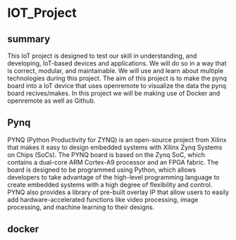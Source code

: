 # IOT_Project

## summary

This IoT project is designed to test our skill in understanding, and developing, IoT-based devices and applications. We will do so in a way that is correct, modular, and maintainable. We will use and learn about multiple technologies during this project. The aim of this project is to make the pynq board into a IoT device that uses openremote to visualize the data the pynq board recives/makes. In this project we will be making use of Docker and openremote as well as Github.

## Pynq

PYNQ (Python Productivity for ZYNQ) is an open-source project from Xilinx that makes it easy to design embedded systems with Xilinx Zynq Systems on Chips (SoCs). The PYNQ board is based on the Zynq SoC, which contains a dual-core ARM Cortex-A9 processor and an FPGA fabric. The board is designed to be programmed using Python, which allows developers to take advantage of the high-level programming language to create embedded systems with a high degree of flexibility and control. PYNQ also provides a library of pre-built overlay IP that allow users to easily add hardware-accelerated functions like video processing, image processing, and machine learning to their designs.

## docker


